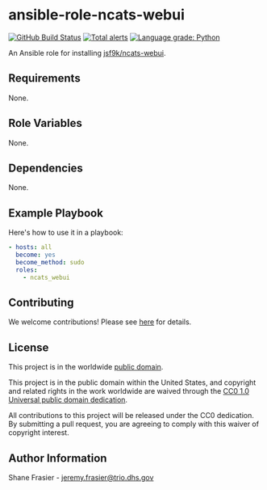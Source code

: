 # ansible-role-ncats-webui #

[![GitHub Build Status](https://github.com/cisagov/ansible-role-ncats-webui/workflows/build/badge.svg)](https://github.com/cisagov/ansible-role-ncats-webui/actions)
[![Total alerts](https://img.shields.io/lgtm/alerts/g/cisagov/ansible-role-ncats-webui.svg?logo=lgtm&logoWidth=18)](https://lgtm.com/projects/g/cisagov/ansible-role-ncats-webui/alerts/)
[![Language grade: Python](https://img.shields.io/lgtm/grade/python/g/cisagov/ansible-role-ncats-webui.svg?logo=lgtm&logoWidth=18)](https://lgtm.com/projects/g/cisagov/ansible-role-ncats-webui/context:python)

An Ansible role for installing
[jsf9k/ncats-webui](https://github.com/jsf9k/ncats-webui).

## Requirements ##

None.

## Role Variables ##

None.

## Dependencies ##

None.

## Example Playbook ##

Here's how to use it in a playbook:

```yaml
- hosts: all
  become: yes
  become_method: sudo
  roles:
    - ncats_webui
```

## Contributing ##

We welcome contributions!  Please see [here](CONTRIBUTING.md) for
details.

## License ##

This project is in the worldwide [public domain](LICENSE).

This project is in the public domain within the United States, and
copyright and related rights in the work worldwide are waived through
the [CC0 1.0 Universal public domain
dedication](https://creativecommons.org/publicdomain/zero/1.0/).

All contributions to this project will be released under the CC0
dedication. By submitting a pull request, you are agreeing to comply
with this waiver of copyright interest.

## Author Information ##

Shane Frasier - <jeremy.frasier@trio.dhs.gov>
